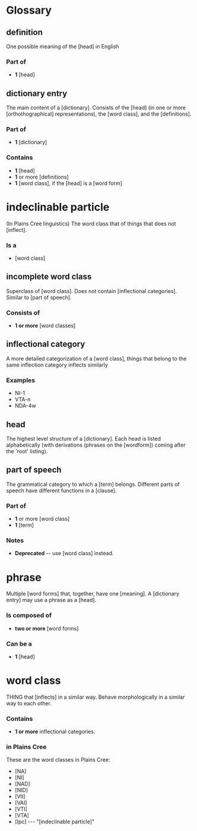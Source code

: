 Glossary
========

definition
----------

One possible meaning of the [head] in English

### Part of

 * **1** [head]


dictionary entry
----------------

The main content of a [dictionary]. Consists of the [head] (in one or
more [orthothographical] representations), the [word class], and the
[definitions].

### Part of

 * **1** [dictionary]

### Contains

 * **1** [head]
 * **1** or more [definitions]
 * **1** [word class], if the [head] is a [word form]


indeclinable particle
=====================

(In Plains Cree linguistics) The word class that of things that does not [inflect].

### Is a

 * [word class]


incomplete word class
--------------------

Superclass of [word class]. Does not contain [inflectional categories]. Similar to [part of speech].

### Consists of

* **1 or more** [word classes]


inflectional category
---------------------

A more detailed categorization of a [word class], things that belong to
the same inflection category inflects similarly

### Examples

 * NI-1
 * VTA-n
 * NDA-4w


head
----

The highest level structure of a [dictionary]. Each head is listed alphabetically (with derivations (phrases on the [wordform]) coming after the 'root' listing).


part of speech
--------------

The grammatical category to which a [term] belongs. Different parts of speech have different functions in a [clause].

### Part of

 * **1** or more [word class]
 * **1** [term]

### Notes

 * **Deprecated** -- use [word class] instead.


phrase
======

Multiple [word forms] that, together, have one [meaning]. A [dictionary
entry] may use a phrase as a [head].

### Is composed of

 * **two or more** [word forms]


### Can be a

 * **1** [head]


word class
==========

THING that [inflects] in a similar way. Behave morphologically in
a similar way to each other.

### Contains

 * **1 or more** inflectional categories.

### in Plains Cree

These are the word classes in Plains Cree:

 * [NA]
 * [NI]
 * [NAD]
 * [NID]
 * [VII]
 * [VAI]
 * [VTI]
 * [VTA]
 * [Ipc] --- "[indeclinable particle]"
